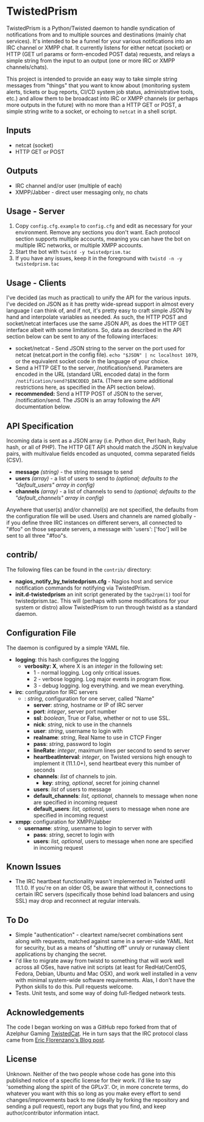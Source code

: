 TwistedPrism
============

TwistedPrism is a Python/Twisted daemon to handle syndication of notifications
from and to multiple sources and destinations (mainly chat services). It's
intended to be a funnel for your various notifications into an IRC channel or
XMPP chat. It currently listens for either netcat (socket) or HTTP (GET url
params or form-encoded POST data) requests, and relays a simple string from
the input to an output (one or more IRC or XMPP channels/chats). 

This project is intended to provide an easy way to take simple string messages
from "things" that you want to know about (monitoring system alerts, tickets
or bug reports, CI/CD system job status, administrative tools, etc.) and allow
them to be broadcast into IRC or XMPP channels (or perhaps more outputs in the
future) with no more than a HTTP GET or POST, a simple string write to a
socket, or echoing to `netcat` in a shell script. 

Inputs
------
* netcat (socket)
* HTTP GET or POST

Outputs
-------
* IRC channel and/or user (multiple of each)
* XMPP/Jabber - direct user messaging only, no chats

Usage - Server
--------------

1. Copy `config.cfg.example` to `config.cfg` and edit as necessary for your
environment. Remove any sections you don't want. Each protocol section
supports multiple accounts, meaning you can have the bot on multiple IRC
networks, or multiple XMPP accounts.
2. Start the bot with `twistd -y twistedprism.tac`
3. If you have any issues, keep it in the foreground with `twistd -n -y twistedprism.tac`

Usage - Clients
---------------
I've decided (as much as practical) to unify the API for the various
inputs. I've decided on JSON as it has pretty wide-spread support in almost
every language I can think of, and if not, it's pretty easy to craft simple
JSON by hand and interpolate variables as needed. As such, the HTTP POST and
socket/netcat interfaces use the same JSON API, as does the HTTP GET interface
albeit with some limitations. So, data as described in the API section below
can be sent to any of the following interfaces:
* socket/netcat - Send JSON string to the server on the port used for netcat
(netcat.port in the config file). `echo "$JSON" | nc localhost 1079`, or
the equivalent socket code in the language of your choice.
* Send a HTTP GET to the server, /notification/send. Parameters are encoded in
the URL (standard URL encoded data) in the form
`/notification/send?$ENCODED_DATA`. (There are some additional restrictions
here, as specified in the API section below).
* __recommended:__ Send a HTTP POST of JSON to the server,
/notification/send. The JSON is an array following the API documentation below.

API Specification
------------------
Incoming data is sent as a JSON array (i.e. Python dict, Perl hash, Ruby hash, or
all of PHP). The HTTP GET API should match the JSON in key/value pairs,
with multivalue fields encoded as unquoted, comma separated fields (CSV).

* __message__ _(string)_ - the string message to send
* __users__ _(array)_ - a list of users to send to _(optional; defaults to the
  "default_users" array in config)_
* __channels__ _(array)_ - a list of channels to send to _(optional; defaults
  to the "default_channels" array in config)_

Anywhere that user(s) and/or channel(s) are not specified, the defaults from
the configuration file will be used. Users and channels are named globally -
if you define three IRC instances on different servers, all connected to
"#foo" on those separate servers, a message with 'users': ['foo'] will be sent
to all three "#foo"s.

contrib/
--------
The following files can be found in the `contrib/` directory:
* __nagios_notify_by_twistedprism.cfg__ - Nagios host and service notification
commands for notifying via TwistedPrism. 
* __init.d-twistedprism__ an init script generated by the `tap2rpm(1)` tool
for twistedprism.tac. This will (perhaps with some modifications for your
system or distro) allow TwistedPrism to run through twistd as a standard
daemon.

Configuration File
------------------
The daemon is configured by a simple YAML file. 

* __logging__: this hash configures the logging
   * __verbosity: X__, where X is an _integer_ in the following set:
      * 1 - normal logging. Log only critical issues.
      * 2 - verbose logging. Log major events in program flow.
      * 3 - debug logging. log everything. and we mean everything.
* __irc__: configuration for IRC servers
   * __<Name>__: _string_, configuration for one server, called "Name"
      * __server__: _string_, hostname or IP of IRC server
      * __port__: _integer_, server port number
      * __ssl__: _boolean_, True or False, whether or not to use SSL.
      * __nick__: _string_, nick to use in the channels
      * __user__: _string_, username to login with
      * __realname__: _string_, Real Name to use in CTCP Finger
      * __pass__: _string_, password to login
      * __lineRate__: _integer_, maximum lines per second to send to server
      * __heartbeatInterval__: _integer_, on Twisted versions high enough to
        implement it (11.1.0+), send heartbeat every this number of seconds
      * __channels__: _list_ of channels to join.
         * __key__: _string, optional_, secret for joining channel
      * __users__: _list_ of users to message
      * __default_channels__: _list, optional_, channels to message when none
        are specified in incoming request
      * __default_users__: _list, optional_, users to message when none
        are specified in incoming request
* __xmpp__: configuration for XMPP/Jabber
   * __username__: _string_, username to login to server with
      * __pass__: _string_, secret to login with
      * __users__: _list, optional_, users to message when none are specified
        in incoming request

Known Issues
------------
* The IRC heartbeat functionality wasn't implemented in Twisted until
11.1.0. If you're on an older OS, be aware that without it, connections to
certain IRC servers (specifically those behind load balancers and using SSL)
may drop and reconnect at regular intervals.

To Do
------
* Simple "authentication" - cleartext name/secret combinations sent along with
requests, matched against same in a server-side YAML. Not for security, but as
a means of "shutting off" unruly or runaway client applications by changing
the secret.
* I'd like to migrate away from twistd to something that will work well across
all OSes, have native init scripts (at least for RedHat/CentOS, Fedora,
Debian, Ubuntu and Mac OSX), and work well installed in a venv with minimal
system-wide software requirements. Alas, I don't have the Python skills to do
this. Pull requests welcome.
* Tests. Unit tests, and some way of doing full-fledged network tests.

Acknowledgements
----------------

The code I began working on was a GitHub repo forked from that of Azelphur
Gaming [TwistedCat](https://github.com/Azelphur/TwistedCat). He in turn says
that the IRC protocol class came from [Eric Florenzano's Blog
post](http://eflorenzano.com/blog/2008/11/16/writing-markov-chain-irc-bot-twisted-and-python/).

License
-------
Unknown. Neither of the two people whose code has gone into this published
notice of a specific license for their work. I'd like to say 'something along
the spirit of the GPLv3'. Or, in more concrete terms, do whatever you want
with this so long as you make every effort to send changes/improvements back
to me (ideally by forking the repository and sending a pull request), 
report any bugs that you find, and keep author/contributor information intact.
